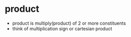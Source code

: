 # product

- product is multiply(product) of 2 or more constituents
- think of multiplication sign or cartesian product
